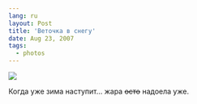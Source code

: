 ```yaml
---
lang: ru
layout: Post
title: 'Веточка в снегу'
date: Aug 23, 2007
tags:
  - photos
---
```


![](photo://F0044-0012)

Когда уже зима наступит… жара ~~осто~~ надоела уже.
